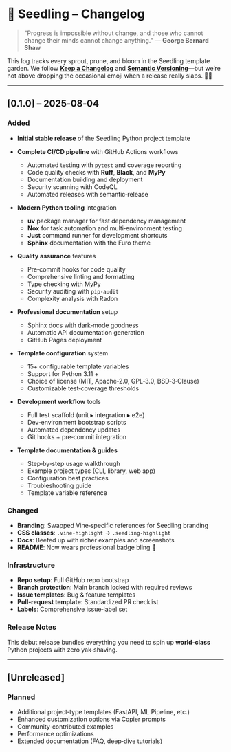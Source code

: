 # 🌱 Seedling – Changelog

> "Progress is impossible without change, and those who cannot change their minds cannot change anything."
> — **George Bernard Shaw**

This log tracks every sprout, prune, and bloom in the Seedling template garden. We follow **[Keep a Changelog](https://keepachangelog.com/en/1.0.0/)** and **[Semantic Versioning](https://semver.org/spec/v2.0.0.html)**—but we’re not above dropping the occasional emoji when a release really slaps. 💃🕺

---

## \[0.1.0] – 2025‑08‑04

### Added

* **Initial stable release** of the Seedling Python project template
* **Complete CI/CD pipeline** with GitHub Actions workflows

  * Automated testing with `pytest` and coverage reporting
  * Code quality checks with **Ruff**, **Black**, and **MyPy**
  * Documentation building and deployment
  * Security scanning with CodeQL
  * Automated releases with semantic‑release
* **Modern Python tooling** integration

  * **uv** package manager for fast dependency management
  * **Nox** for task automation and multi‑environment testing
  * **Just** command runner for development shortcuts
  * **Sphinx** documentation with the Furo theme
* **Quality assurance** features

  * Pre‑commit hooks for code quality
  * Comprehensive linting and formatting
  * Type checking with MyPy
  * Security auditing with `pip-audit`
  * Complexity analysis with Radon
* **Professional documentation** setup

  * Sphinx docs with dark‑mode goodness
  * Automatic API documentation generation
  * GitHub Pages deployment
* **Template configuration** system

  * 15+ configurable template variables
  * Support for Python 3.11 +
  * Choice of license (MIT, Apache‑2.0, GPL‑3.0, BSD‑3‑Clause)
  * Customizable test‑coverage thresholds
* **Development workflow** tools

  * Full test scaffold (unit ▸ integration ▸ e2e)
  * Dev‑environment bootstrap scripts
  * Automated dependency updates
  * Git hooks + pre‑commit integration
* **Template documentation & guides**

  * Step‑by‑step usage walkthrough
  * Example project types (CLI, library, web app)
  * Configuration best practices
  * Troubleshooting guide
  * Template variable reference

### Changed

* **Branding**: Swapped Vine‑specific references for Seedling branding
* **CSS classes**: `.vine-highlight` → `.seedling-highlight`
* **Docs**: Beefed up with richer examples and screenshots
* **README**: Now wears professional badge bling 🏅

### Infrastructure

* **Repo setup**: Full GitHub repo bootstrap
* **Branch protection**: Main branch locked with required reviews
* **Issue templates**: Bug & feature templates
* **Pull‑request template**: Standardized PR checklist
* **Labels**: Comprehensive issue‑label set

### Release Notes

This debut release bundles everything you need to spin up **world‑class** Python projects with zero yak‑shaving.

---

## \[Unreleased]

### Planned

* Additional project‑type templates (FastAPI, ML Pipeline, etc.)
* Enhanced customization options via Copier prompts
* Community‑contributed examples
* Performance optimizations
* Extended documentation (FAQ, deep‑dive tutorials)
